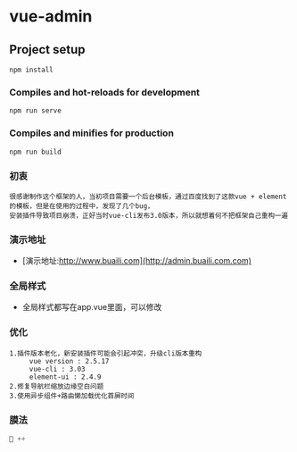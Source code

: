 <!--
 * @Author: your name
 * @Date: 2020-07-12 15:17:37
 * @LastEditTime: 2020-07-12 16:41:10
 * @LastEditors: your name
 * @Description: In User Settings Edit
 * @FilePath: \vue-admin\README.md
--> 
# vue-admin

## Project setup
```
npm install
```

### Compiles and hot-reloads for development
```
npm run serve
```

### Compiles and minifies for production
```
npm run build
```
### 初衷
```
很感谢制作这个框架的人，当初项目需要一个后台模板，通过百度找到了这款vue + element的模板，但是在使用的过程中，发现了几个bug，
安装插件导致项目崩溃，正好当时vue-cli发布3.0版本，所以就想着何不把框架自己重构一遍
```
### 演示地址

* [演示地址:http://www.buaili.com](http://admin.buaili.com.com)

### 全局样式

* 全局样式都写在app.vue里面，可以修改

### 优化
```
1.插件版本老化，新安装插件可能会引起冲突，升级cli版本重构
     vue version : 2.5.17
     vue-cli : 3.03
     element-ui : 2.4.9
2.修复导航栏缩放边缘空白问题 
3.使用异步组件+路由懒加载优化首屏时间
```
### 膜法
``` js
🐸 ++
```